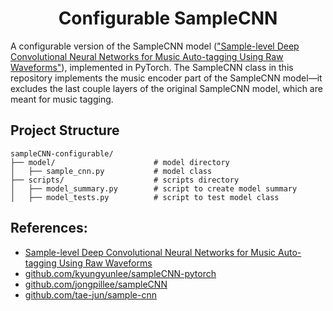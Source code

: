 

<div align="center">

# Configurable SampleCNN
</div>

A configurable version of the SampleCNN model (["Sample-level Deep Convolutional Neural Networks for Music Auto-tagging Using Raw Waveforms"](https://arxiv.org/abs/1703.01789)), implemented in PyTorch. The SampleCNN class in this repository implements the music encoder part of the SampleCNN model—it excludes the last couple layers of the original SampleCNN model, which are meant for music tagging.



## Project Structure

```
sampleCNN-configurable/
├── model/                      # model directory
│   ├── sample_cnn.py           # model class
├── scripts/                    # scripts directory
│   ├── model_summary.py        # script to create model summary
│   ├── model_tests.py          # script to test model class
```


## References:

* [Sample-level Deep Convolutional Neural Networks for Music Auto-tagging Using Raw Waveforms](https://arxiv.org/abs/1703.01789)
* [github.com/kyungyunlee/sampleCNN-pytorch](https://github.com/kyungyunlee/sampleCNN-pytorch)
* [github.com/jongpillee/sampleCNN](https://github.com/jongpillee/sampleCNN)
* [github.com/tae-jun/sample-cnn](https://github.com/tae-jun/sample-cnn)

